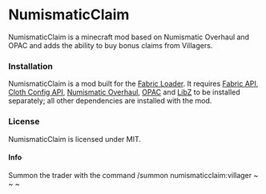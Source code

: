 # NumismaticClaim
NumismaticClaim is a minecraft mod based on Numismatic Overhaul and OPAC and adds the ability to buy bonus claims from Villagers.

### Installation
NumismaticClaim is a mod built for the [Fabric Loader](https://fabricmc.net/). It requires [Fabric API](https://www.curseforge.com/minecraft/mc-mods/fabric-api), [Cloth Config API](https://www.curseforge.com/minecraft/mc-mods/cloth-config), [Numismatic Overhaul](https://www.curseforge.com/minecraft/mc-mods/numismatic-overhaul), [OPAC](https://www.curseforge.com/minecraft/mc-mods/open-parties-and-claims) and [LibZ](https://www.curseforge.com/minecraft/mc-mods/libz) to be installed separately; all other dependencies are installed with the mod.

### License
NumismaticClaim is licensed under MIT.

#### Info
Summon the trader with the command /summon numismaticclaim:villager ~ ~ ~
